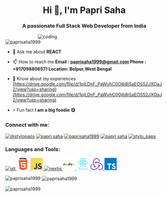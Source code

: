 <h1 align="center">Hi 👋, I'm Papri Saha</h1>
<h3 align="center">A passionate Full Stack Web Developer from India</h3>

<img align="right" alt="coding" width="400" src="https://cdn.dribbble.com/users/4055494/screenshots/15215756/media/d2b66c4ca0192aa26d103448b3d1518b.gif"/>

<p align="left"> <img src="https://komarev.com/ghpvc/?username=paprisaha1999&label=Profile%20views&color=0e75b6&style=flat" alt="paprisaha1999" /> </p>

- 💬 Ask me about **REACT**

- 📫 How to reach me **Email : paprisaha1999@gmail.com Phone : +917098806571 Location: Bolpur,West Bengal**

- 📄 Know about my experiences [https://drive.google.com/file/d/1pjLDnF_PaWvhC0Ojb8iSaEOS52JXOaJ2/view?usp=sharing](https://drive.google.com/file/d/1pjLDnF_PaWvhC0Ojb8iSaEOS52JXOaJ2/view?usp=sharing)

- ⚡ Fun fact **I am a big foodie 😋**

<h3 align="left">Connect with me:</h3>
<p align="left">
<a href="https://twitter.com/@stylopaps" target="blank"><img align="center" src="https://raw.githubusercontent.com/rahuldkjain/github-profile-readme-generator/master/src/images/icons/Social/twitter.svg" alt="@stylopaps" height="30" width="40" /></a>
<a href="https://linkedin.com/in/papri saha" target="blank"><img align="center" src="https://raw.githubusercontent.com/rahuldkjain/github-profile-readme-generator/master/src/images/icons/Social/linked-in-alt.svg" alt="papri saha" height="30" width="40" /></a>
<a href="https://codesandbox.com/paprisaha1999" target="blank"><img align="center" src="https://raw.githubusercontent.com/rahuldkjain/github-profile-readme-generator/master/src/images/icons/Social/codesandbox.svg" alt="paprisaha1999" height="30" width="40" /></a>
<a href="https://fb.com/papri saha" target="blank"><img align="center" src="https://raw.githubusercontent.com/rahuldkjain/github-profile-readme-generator/master/src/images/icons/Social/facebook.svg" alt="papri saha" height="30" width="40" /></a>
<a href="https://instagram.com/stylo_paps" target="blank"><img align="center" src="https://raw.githubusercontent.com/rahuldkjain/github-profile-readme-generator/master/src/images/icons/Social/instagram.svg" alt="stylo_paps" height="30" width="40" /></a>
</p>

<h3 align="left">Languages and Tools:</h3>
<p align="left"> <a href="https://git-scm.com/" target="_blank" rel="noreferrer"> <img src="https://www.vectorlogo.zone/logos/git-scm/git-scm-icon.svg" alt="git" width="40" height="40"/> </a> <a href="https://www.w3.org/html/" target="_blank" rel="noreferrer"> <img src="https://raw.githubusercontent.com/devicons/devicon/master/icons/html5/html5-original-wordmark.svg" alt="html5" width="40" height="40"/> </a> <a href="https://developer.mozilla.org/en-US/docs/Web/JavaScript" target="_blank" rel="noreferrer"> <img src="https://raw.githubusercontent.com/devicons/devicon/master/icons/javascript/javascript-original.svg" alt="javascript" width="40" height="40"/> </a> <a href="https://nextjs.org/" target="_blank" rel="noreferrer"> <img src="https://cdn.worldvectorlogo.com/logos/nextjs-2.svg" alt="nextjs" width="40" height="40"/> </a> <a href="https://nodejs.org" target="_blank" rel="noreferrer"> <img src="https://raw.githubusercontent.com/devicons/devicon/master/icons/nodejs/nodejs-original-wordmark.svg" alt="nodejs" width="40" height="40"/> </a> <a href="https://reactjs.org/" target="_blank" rel="noreferrer"> <img src="https://raw.githubusercontent.com/devicons/devicon/master/icons/react/react-original-wordmark.svg" alt="react" width="40" height="40"/> </a> <a href="https://redux.js.org" target="_blank" rel="noreferrer"> <img src="https://raw.githubusercontent.com/devicons/devicon/master/icons/redux/redux-original.svg" alt="redux" width="40" height="40"/> </a> <a href="https://www.typescriptlang.org/" target="_blank" rel="noreferrer"> <img src="https://raw.githubusercontent.com/devicons/devicon/master/icons/typescript/typescript-original.svg" alt="typescript" width="40" height="40"/> </a> </p>

<p><img align="left" src="https://github-readme-stats.vercel.app/api/top-langs?username=paprisaha1999&show_icons=true&locale=en&layout=compact" alt="paprisaha1999" /></p>

<p>&nbsp;<img align="center" src="https://github-readme-stats.vercel.app/api?username=paprisaha1999&show_icons=true&locale=en" alt="paprisaha1999" /></p>

<p><img align="center" src="https://github-readme-streak-stats.herokuapp.com/?user=paprisaha1999&" alt="paprisaha1999" /></p>
